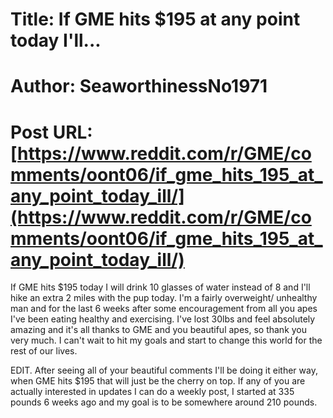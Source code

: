 # Title: If GME hits $195 at any point today I'll...
# Author: SeaworthinessNo1971
# Post URL: [https://www.reddit.com/r/GME/comments/oont06/if_gme_hits_195_at_any_point_today_ill/](https://www.reddit.com/r/GME/comments/oont06/if_gme_hits_195_at_any_point_today_ill/)


If GME hits $195 today I will drink 10 glasses of water instead of 8 and I'll hike an extra 2 miles with the pup today.  I'm a fairly overweight/ unhealthy man and for the last 6 weeks after some encouragement from all you apes I've been eating healthy and exercising.  I've lost 30lbs and feel absolutely amazing and it's all thanks to GME and you beautiful apes, so thank you very much. I can't wait to hit my goals and start to change this world for the rest of our lives.

EDIT. After seeing all of your beautiful comments I'll be doing it either way,  when GME hits $195 that will just be the cherry on top. If any of you are actually interested in updates I can do a weekly post, I started at 335 pounds 6 weeks ago and my goal is to be somewhere around 210 pounds.